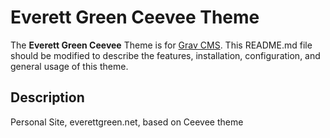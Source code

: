 # Everett Green Ceevee Theme

The **Everett Green Ceevee** Theme is for [Grav CMS](http://github.com/getgrav/grav).  This README.md file should be modified to describe the features, installation, configuration, and general usage of this theme.

## Description

Personal Site, everettgreen.net, based on Ceevee theme
